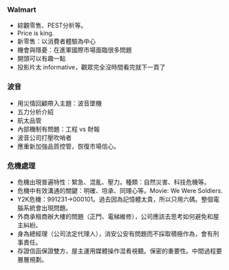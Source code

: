 ### Walmart

* 綜觀零售、PEST分析等。
* Price is king.
* 新零售：以消費者體驗為中心
* 機會與隱憂：在進軍國際市場面臨很多問題
* 開頭可以有趣一點
* 投影片太 informative，觀眾完全沒時間看完就下一頁了

### 波音

* 用災情回顧帶入主題：波音墜機
* 五力分析介紹
* 航太品管
* 內部機制有問題：工程 vs 財報
* 波音公司打壓吹哨者
* 應重新加強品質控管，恢復市場信心。

### 危機處理

* 危機出現普遍特性：緊急、混亂、壓力。種類：自然災害、科技危機等。
* 危機中有效溝通的關鍵：明確、坦承、同理心等。Movie: We Were Soldiers.
* Y2K危機：991231->000101。過去因為記憶體太貴，所以只用六碼。整個電腦系統會出現問題。
* 外商承租商辦大樓的問題（正門、電梯維修），公司應該去思考如何避免和屋主糾紛。
* 身為總經理（公司法定代理人），消安公安有問題而不採取積極作為，會有刑事責任。
* 存證信函保證雙方，屋主運用媒體操作混肴視聽。保密的重要性。中間過程要層層規劃。